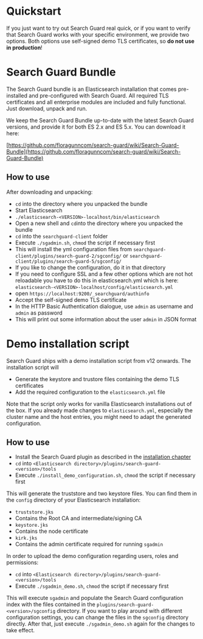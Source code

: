 <!---
Copryight 2016 floragunn GmbH
-->

# Quickstart

If you just want to try out Search Guard real quick, or if you want to verify that Search Guard works with your specific environment, we provide two options. Both options use self-signed demo TLS certificates, so **do not use in production**!

# Search Guard Bundle

The Search Guard bundle is an Elasticsearch installation that comes pre-installed and pre-configured with Search Guard. All required TLS certificates and all enterprise modules are included and fully functional. Just download, unpack and run. 

We keep the Search Guard Bundle up-to-date with the latest Search Guard versions, and provide it for both ES 2.x and ES 5.x. You can download it here:

[https://github.com/floragunncom/search-guard/wiki/Search-Guard-Bundle](https://github.com/floragunncom/search-guard/wiki/Search-Guard-Bundle)

## How to use

After downloading and unpacking:

* ``cd`` into the directory where you unpacked the bundle
* Start Elasticsearch 
 * ``./elasticsearch-<VERSION>-localhost/bin/elasticsearch`` 
* Open a new shell and ``cd``into the directory where you unpacked the bundle
* ``cd`` into the ``searchguard-client`` folder
* Execute ``./sgadmin.sh``, ``chmod`` the script if necessary first
 * This will install the yml configuration files from ``searchguard-client/plugins/search-guard-2/sgconfig/`` or ``searchguard-client/plugins/search-guard-5/sgconfig/``
 * If you like to change the configuration, do it in that directory
 * If you need to configure SSL and a few other options which are not hot reloadable you have to do this in elasticsearch.yml which is here: ``elasticsearch-<VERSION>-localhost/config/elasticsearch.yml``
* open ``https://localhost:9200/_searchguard/authinfo``
* Accept the self-signed demo TLS certificate
* In the HTTP Basic Authentication dialogue, use ``admin`` as username and ``admin`` as password
* This will print out some information about the user ``admin`` in JSON format

# Demo installation script  

Search Guard ships with a demo installation script from v12 onwards. The installation script will

* Generate the keystore and trustore files containing the demo TLS certificates
* Add the required configuration to the ``elasticsearch.yml`` file

Note that the script only works for vanilla Elasticsearch installations out of the box. If you already made changes to ``elasticsearch.yml``, especially the cluster name and the host entries, you might need to adapt the generated configuration.

## How to use

* Install the Search Guard plugin as described in the [installation chapter](installation.md)
* ``cd`` into ``<Elasticsearch directory>/plugins/search-guard-<version>/tools``
* Execute ``./install_demo_configuration.sh``, ``chmod`` the script if necessary first

This will generate the truststore and two keystore files. You can find them in the ``config`` directory of your Elasticsearch installation:

* ``truststore.jks``
 *  Contains the Root CA and intermediate/signing CA
* ``keystore.jks`` 
 * Contains the node certificate 
* ``kirk.jks`` 
 * Contains the admin certificate required for running ``sgadmin``

In order to upload the demo configuration regarding users, roles and permissions:

* ``cd`` into ``<Elasticsearch directory>/plugins/search-guard-<version>/tools``
* Execute ``./sgadmin_demo.sh``, ``chmod`` the script if necessary first

This will execute ``sgadmin`` and populate the Search Guard configuration index with the files contained in the ``plugins/search-guard-<version>/sgconfig`` directory. If you want to play around with different configuration settings, you can change the files in the ``sgconfig`` directory directly. After that, just execute ``./sgadmin_demo.sh`` again for the changes to take effect.
 